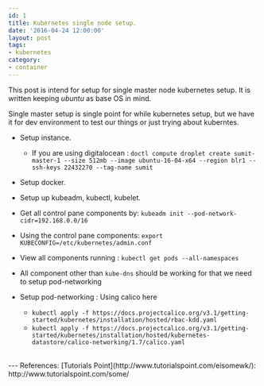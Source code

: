 ```yaml
---
id: 1
title: Kubernetes single node setup.
date: '2016-04-24 12:00:00'
layout: post
tags:
- kubernetes
category:
- container
---
```


This post is intend for setup for single master node kubernetes setup. It is written keeping _ubuntu_ as base OS in mind.

Single master setup is single point for while kubernetes setup, but we have it for dev environment to test our things or just trying about kuberntes.


* Setup instance.
    * If you are using digitalocean : `doctl compute droplet create sumit-master-1 --size 512mb --image ubuntu-16-04-x64 --region blr1 --ssh-keys 22432270 --tag-name sumit`
* Setup docker.
* Setup up kubeadm, kubectl, kubelet.

* Get all control pane components by: `kubeadm init --pod-network-cidr=192.168.0.0/16`
* Using the control pane components:  `export KUBECONFIG=/etc/kubernetes/admin.conf`
* View all components running : `kubectl get pods --all-namespaces`
* All component other than `kube-dns` should be working for that we need to setup pod-networking 
* Setup pod-networking : Using calico here
    * ```kubectl apply -f https://docs.projectcalico.org/v3.1/getting-started/kubernetes/installation/hosted/rbac-kdd.yaml```
    * ```kubectl apply -f https://docs.projectcalico.org/v3.1/getting-started/kubernetes/installation/hosted/kubernetes-datastore/calico-networking/1.7/calico.yaml```


<br/>
---
References: [Tutorials Point](http://www.tutorialspoint.com/eisomewk/): http://www.tutorialspoint.com/some/
